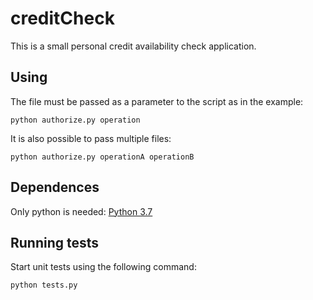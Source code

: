 # creditCheck

This is a small personal credit availability check application.

## Using
The file must be passed as a parameter to the script as in the example:
```
python authorize.py operation
```

It is also possible to pass multiple files:
```
python authorize.py operationA operationB
```

## Dependences
Only python is needed:
[Python 3.7](https://www.python.org/downloads/)

## Running tests
Start unit tests using the following command:
```
python tests.py
```
